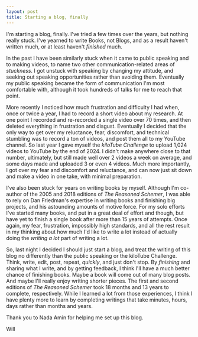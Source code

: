 ```yaml
---
layout: post
title: Starting a blog, finally
---
```


I'm starting a blog, finally.  I've tried a few times over the years, but nothing really stuck.  I've yearned to write Books, not Blogs, and as a result haven't written much, or at least haven't *finished* much.

In the past I have been similarly stuck when it came to public speaking and to making videos, to name two other communication-related areas of *stuckness*.  I got unstuck with speaking by changing my attitude, and seeking out speaking opportunities rather than avoiding them.  Eventually my public speaking became the form of communication I'm most comfortable with, although it took hundreds of talks for me to reach that point.

More recently I noticed how much frustration and difficulty I had when, once or twice a year, I had to record a short video about my research.  At one point I recorded and re-recorded a single video over 70 times, and then deleted everything in frustration and disgust.  Eventually I decided that the only way to get over my reluctance, fear, discomfort, and technical stumbling was to record a ton of videos, and post them all to my YouTube channel.  So last year I gave myself the *kiloTube Challenge* to upload 1,024 videos to YouTube by the end of 2024.  I didn't make anywhere close to that number, ultimately, but still made well over 2 videos a week on average, and some days made and uploaded 3 or even 4 videos.  Much more importantly, I got over my fear and discomfort and reluctance, and can now just sit down and make a video in one take, with minimal preparation.

I've also been stuck for years on writing books by myself.  Although I'm co-author of the 2005 and 2018 editions of *The Reasoned Schemer*, I was able to rely on Dan Friedman's expertise in writing books and finishing big projects, and his astounding amounts of motive force.  For my solo efforts I've started many books, and put in a great deal of effort and though, but have yet to finish a single book after more than 15 years of attempts.  Once again, my fear, frustration, impossibly high standards, and all the rest result in my thinking about how much I'd like to write a lot instead of actually doing the *writing a lot* part of writing a lot.

So, last night I decided I should just start a blog, and treat the writing of this blog no differently than the public speaking or the kiloTube Challenge.  Think, write, edit, post, repeat, *quickly*, and just don't stop.  By *finishing* and sharing what I write, and by getting feedback, I think I'll have a much better chance of finishing books.  Maybe a book will come out of many blog posts.  And maybe I'll really enjoy writing shorter pieces.  The first and second editions of *The Reasoned Schemer* took 18 months and 13 years to complete, respectively.  While I learned a lot from those experiences, I think I have plenty more to learn by completing writings that take minutes, hours, days rather than months and years.

Thank you to Nada Amin for helping me set up this blog.

Will